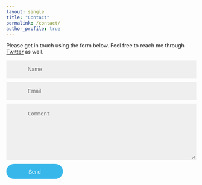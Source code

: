 ```yaml
---
layout: single
title: "Contact"
permalink: /contact/
author_profile: true
---
```

Please get in touch using the form below. Feel free to reach me through <a href="http://www.twitter.com/lpfonseca" target="_blank">Twitter</a> as well.

<style>
.feedback-input {
  color:#3c3c3c;
  font-weight:500;
  font-size: 14px;
  border-radius: 0;
  background-color: #efefef;
  padding: 13px 13px 13px 54px;
  margin-bottom: 10px;
  width:100%;
  -webkit-box-sizing: border-box;
  -moz-box-sizing: border-box;
  -ms-box-sizing: border-box;
  box-sizing: border-box;
  border: 3px solid rgba(0,0,0,0);
}

/* Icons ---------------------------------- */
#contact_name{
  background-image: url(/static/images/contact-form/name.svg);
  background-size: 30px 30px;
  background-position: 11px 8px;
  background-repeat: no-repeat;
}

#contact_email{
  background-image: url(/static/images/contact-form/email.svg);
  background-size: 30px 30px;
  background-position: 11px 8px;
  background-repeat: no-repeat;
}

#contact_comment{
  background-image: url(/static/images/contact-form/comment.svg);
  background-size: 30px 30px;
  background-position: 11px 8px;
  background-repeat: no-repeat;
}

textarea {
  width: 100%;
  height: 150px;
  line-height: 150%;
  resize:vertical;
}

#button-blue{
  border-width: 0px;
  color: #fff;
  width: 150px;
  height: 40px;
  display: block;
  font-size: 14px;
  line-height: 40px;
  float:left;
  background: #38b7ea;
  -webkit-border-radius: 20px;
  border-radius: 20px;
  -webkit-transition: 0.2s ease;
  -moz-transition: 0.2s ease;
  -ms-transition: 0.2s ease;
  transition: 0.2s ease;
}

</style>

<script type="text/javascript">
  function validateContactForm() 
  {
    var x = document.forms["contact-form"]["email"].value;
    var atpos = x.indexOf("@");
    var dotpos = x.lastIndexOf(".");
    if (atpos<1 || dotpos<atpos+2 || dotpos+2>=x.length) 
    {
        alert("Please insert a valid e-mail address!");
        return false;
    }
  }
</script>

<div>
  <div>
    <form id="contactform" name="contact-form" onsubmit="return validateContactForm();" method="POST">
      <input type="hidden" name="_subject" value="Luis Pedro Fonseca - Contact Form" />
      <input type="hidden" name="_next" value="/about" />
      <input name="name" type="text" class="feedback-input" id="contact_name" placeholder="Name" />
      <input name="email" type="text" class="feedback-input" id="contact_email" placeholder="Email" />
      <textarea name="text" class="feedback-input" id="contact_comment" placeholder="Comment"></textarea>
      <input type="text" name="_gotcha" style="display:none" />
      <input type="submit" value="Send" id="button-blue"/>
    </form>
    <script>
      var contactform = document.getElementById('contactform');
      contactform.setAttribute('action', '"https://formspree.io/f/xoqbolag"');
    </script>
  </div>

&nbsp;